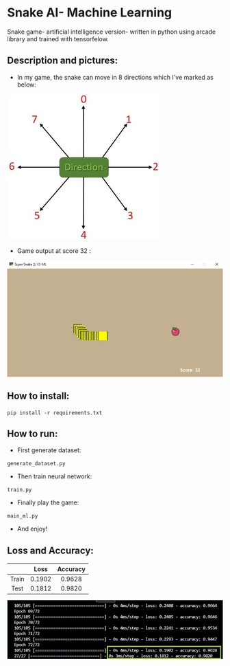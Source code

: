 # Snake AI- Machine Learning

Snake game- artificial intelligence version- written in python using arcade library and trained with tensorfelow.



## Description and pictures:

- In my game, the snake can move in 8 directions which I've marked as below:

![direction](assets/directions.jpg)

- Game output at score 32 :

![output-scrshot](assets/scrshot-s32.jpg)


## How to install:

```
pip install -r requirements.txt
```

## How to run:

- First generate dataset:
```
generate_dataset.py
```

- Then train neural network:
```
train.py
```

- Finally play the game:
```
main_ml.py
```

- And enjoy!

## Loss and Accuracy:

|   | Loss | Accuracy |
| :-----: | :-----: | :-----: |
|Train| 0.1902 | 0.9628 |
|Test| 0.1812 | 0.9820 |

![loss-acc](assets/loss-acc.jpg)
